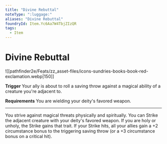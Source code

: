 ```yaml
---
title: "Divine Rebuttal"
noteType: ":luggage:"
aliases: "Divine Rebuttal"
foundryId: Item.Yc6Aa7W4TbjZIzQR
tags:
  - Item
---
```


# Divine Rebuttal
![[pathfinder2e/Feats/zz_asset-files/icons-sundries-books-book-red-exclamation.webp|150]]

**Trigger** Your ally is about to roll a saving throw against a magical ability of a creature you're adjacent to.

**Requirements** You are wielding your deity's favored weapon.

* * *

You strive against magical threats physically and spiritually. You can Strike the adjacent creature with your deity's favored weapon. If you are holy or unholy, the Strike gains that trait. If your Strike hits, all your allies gain a +2 circumstance bonus to the triggering saving throw (or a +3 circumstance bonus on a critical hit).



